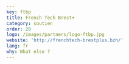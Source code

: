 ```yaml
---
key: ftbp
title: French Tech Brest+
category: soutien
order: 20
logo: /images/partners/logo-ftbp.jpg
website: 'http://frenchtech-brestplus.bzh/'
lang: fr
why: What else ?
---
```

